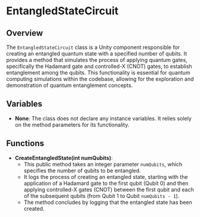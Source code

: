 # EntangledStateCircuit

## Overview
The `EntangledStateCircuit` class is a Unity component responsible for creating an entangled quantum state with a specified number of qubits. It provides a method that simulates the process of applying quantum gates, specifically the Hadamard gate and controlled-X (CNOT) gates, to establish entanglement among the qubits. This functionality is essential for quantum computing simulations within the codebase, allowing for the exploration and demonstration of quantum entanglement concepts.

## Variables
- **None**: The class does not declare any instance variables. It relies solely on the method parameters for its functionality.

## Functions
- **CreateEntangledState(int numQubits)**: 
  - This public method takes an integer parameter `numQubits`, which specifies the number of qubits to be entangled. 
  - It logs the process of creating an entangled state, starting with the application of a Hadamard gate to the first qubit (Qubit 0) and then applying controlled-X gates (CNOT) between the first qubit and each of the subsequent qubits (from Qubit 1 to Qubit `numQubits - 1`).
  - The method concludes by logging that the entangled state has been created.